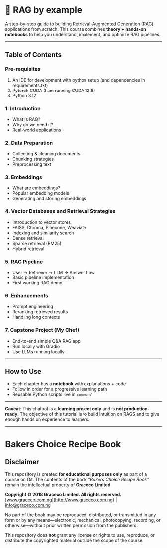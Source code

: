 # 📘 RAG by example

A step-by-step guide to building Retrieval-Augmented Generation (RAG) applications from scratch.
This course combines **theory + hands-on notebooks** to help you understand, implement, and optimize RAG pipelines.

---

## Table of Contents

### Pre-requisites

1. An IDE for development with python setup (and dependencies in requirements.txt)
2. Pytorch CUDA (I am running CUDA 12.6)
3. Python 3.12

### 1. Introduction

- What is RAG?
- Why do we need it?
- Real-world applications

### 2. Data Preparation

- Collecting & cleaning documents
- Chunking strategies
- Preprocessing text

### 3. Embeddings

- What are embeddings?
- Popular embedding models
- Generating and storing embeddings

### 4. Vector Databases and Retrieval Strategies

- Introduction to vector stores
- FAISS, Chroma, Pinecone, Weaviate
- Indexing and similarity search
- Dense retrieval
- Sparse retrieval (BM25)
- Hybrid retrieval

### 5. RAG Pipeline

- User → Retriever → LLM → Answer flow
- Basic pipeline implementation
- First working RAG demo

### 6. Enhancements

- Prompt engineering
- Reranking retrieved results
- Handling long contexts

### 7. Capstone Project (My Chef)

- End-to-end simple Q&A RAG app
- Run locally with Gradio
- Use LLMs running locally

---

## How to Use

- Each chapter has a **notebook** with explanations + code
- Follow in order for a progressive learning path
- Reusable Python scripts live in `common/`

---

**Caveat**:
This chatbot is a **learning project only** and is **not production-ready**. The objective of this tutorial is to build intuition on RAGS and to give enough hands on experience to learners.

---



# Bakers Choice Recipe Book

## Disclaimer

This repository is created **for educational purposes only** as part of a course on Git.
The contents of the book *"Bakers Choice Recipe Book"* remain the intellectual property of **Graceco Limited**.

**Copyright © 2018 Graceco Limited. All rights reserved.**
[www.graceco.com.ng](http://www.graceco.com.ng) | info@graceco.com.ng

No part of the book may be reproduced, distributed, or transmitted in any form or by any means—electronic, mechanical, photocopying, recording, or otherwise—without prior written permission from the publishers.

This repository does **not** grant any license or rights to use, reproduce, or distribute the copyrighted material outside the scope of the course.
